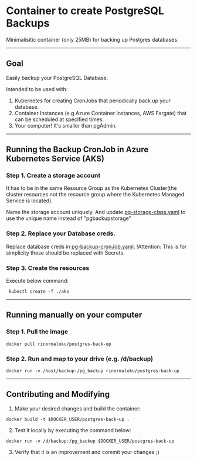 # Container to create PostgreSQL Backups
Minimalisitic container (only 25MB) for backing up Postgres databases. 

---

## Goal

Easily backup your PostgreSQL Database. 

Intended to be used with: 
1. Kubernetes for creating CronJobs that periodically back up your database.
2. Container Instances (e.g Azure Container Instances, AWS Fargate) that can be scheduled at specified times.
3. Your computer! It's smaller than pgAdmin.  

---

## Running the Backup CronJob in Azure Kubernetes Service (AKS)
### Step 1. Create a storage account 
It has to be in the same Resource Group as the Kubernetes Cluster(the cluster resources not the resource group where the  Kubernetes Managed Service is located).

Name the storage account uniquely. And update [pg-storage-class.yaml](./aks/pg-storage-class.yaml) to use the unique name instead of "pgbackupstorage"


### Step 2. Replace your Database creds.
Replace database creds in [pg-backup-cronJob.yaml](./aks/pg-backup-cronJob.yaml). !Attention: This is for simplicity these should be replaced with Secrets.

### Step 3. Create the resources
Execute below command:

` kubectl create -f ./aks`

---

## Running manually on your computer
### Step 1. Pull the image
` docker pull rinormaloku/postgres-back-up `


### Step 2. Run and map to your drive (e.g. /d/backup)
` docker run -v /host/backup:/pg_backup rinormaloku/postgres-back-up `

---

## Contributing and Modifying

1. Make your desired changes and build the container:

` docker build -t $DOCKER_USER/postgres-back-up . `

2. Test it locally by executing the command below:

` docker run -v /d/backup:/pg_backup $DOCKER_USER/postgres-back-up `

3. Verify that it is an improvement and commit your changes ;)